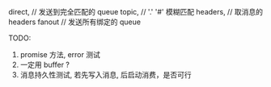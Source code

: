 
direct,  // 发送到完全匹配的 queue
topic,   // '.' '#' 模糊匹配
headers, // 取消息的 headers
fanout  // 发送所有绑定的 queue

TODO:
1. promise 方法, error 测试
2. 一定用 buffer ?
3. 消息持久性测试, 若先写入消息, 后启动消费，是否可行